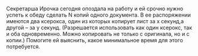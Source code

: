 Секретарша Ирочка сегодня опоздала на работу и ей срочно нужно успеть к обеду сделать N копий одного документа. 
В ее распоряжении имеются два ксерокса, один из которых копирует лист за х секунд,а другой – за y секунд. 
(Разрешается использовать как один ксерокс, так и оба одновременно. Можно копировать не только с оригинала, но и с копии.)
Помогите ей выяснить, какое минимальное время для этого потребуется.